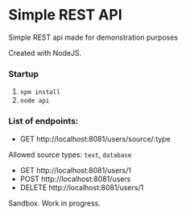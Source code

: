 # Simple REST API
Simple REST api made for demonstration purposes

Created with NodeJS.

### Startup

1. `npm install`
2. `node api`

### List of endpoints:
* GET http://localhost:8081/users/source/:type

Allowed source types: ```text```, ```database```
* GET http://localhost:8081/users/1
* POST http://localhost:8081/users
* DELETE http://localhost:8081/users/1

Sandbox. 
Work in progress.
